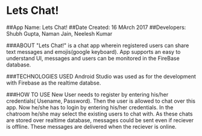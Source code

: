 # Lets Chat!

##App Name:
Lets Chat! 
##Date Created: 
16 MArch 2017
##Developers: 
Shubh Gupta, Naman Jain, Neelesh Kumar

###ABOUT
"Lets Chat!" is a chat app wherein registered users can share text messages and emojis(google keyboard). App supports an easy to understand UI, messages and users can be monitored in the FireBase database.

###TECHNOLOGIES USED
Android Studio was used as for the development with Firebase as the realtime databse.

###HOW TO USE
New User needs to register by entering his/her credentials( Usename, Password). Then the user is allowed to chat over this app. Now he/she has to login by entering his/her credentials.
In the chatroom he/she may select the existing users to chat with. As these chats are stored over realtime database, messages could be sent even if reciever is offline. These messages are delivered when the reciever is online.


